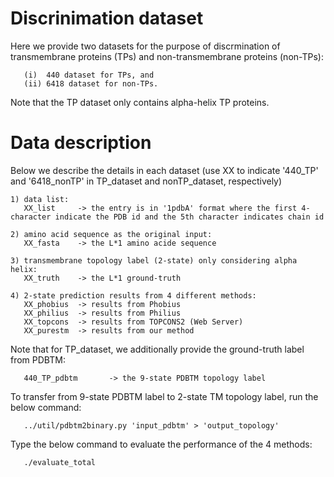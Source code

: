 # Discrinimation dataset
Here we provide two datasets for the purpose of discrmination of transmembrane proteins (TPs) and non-transmembrane proteins (non-TPs):
```
   (i)  440 dataset for TPs, and
   (ii) 6418 dataset for non-TPs.
```
Note that the TP dataset only contains alpha-helix TP proteins.


# Data description
Below we describe the details in each dataset (use XX to indicate '440_TP' and '6418_nonTP' in TP_dataset and nonTP_dataset, respectively)

```
1) data list:
   XX_list     -> the entry is in '1pdbA' format where the first 4-character indicate the PDB id and the 5th character indicates chain id

2) amino acid sequence as the original input:
   XX_fasta    -> the L*1 amino acide sequence

3) transmembrane topology label (2-state) only considering alpha helix:
   XX_truth    -> the L*1 ground-truth

4) 2-state prediction results from 4 different methods:
   XX_phobius  -> results from Phobius
   XX_philius  -> results from Philius
   XX_topcons  -> results from TOPCONS2 (Web Server)
   XX_purestm  -> results from our method
```


Note that for TP_dataset, we additionally provide the ground-truth label from PDBTM:
```
   440_TP_pdbtm       -> the 9-state PDBTM topology label
```

To transfer from 9-state PDBTM label to 2-state TM topology label, run the below command:
```
   ../util/pdbtm2binary.py 'input_pdbtm' > 'output_topology'
```

Type the below command to evaluate the performance of the 4 methods:
```
   ./evaluate_total
```

